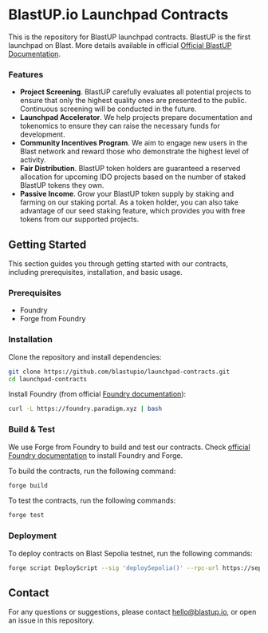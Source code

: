 # BlastUP.io Launchpad Contracts

This is the repository for BlastUP launchpad contracts. BlastUP is the first launchpad on Blast. More details available in official [Official BlastUP Documentation](https://docs.blastup.io/blastup-docs/general/blastup-launchpad).


### Features

- **Project Screening**. BlastUP carefully evaluates all potential projects to ensure that only the highest quality ones are presented to the public. Continuous screening will be conducted in the future.
- **Launchpad Accelerator**. We help projects prepare documentation and tokenomics to ensure they can raise the necessary funds for development.
- **Community Incentives Program**. We aim to engage new users in the Blast network and reward those who demonstrate the highest level of activity.
- **Fair Distribution**. BlastUP token holders are guaranteed a reserved allocation for upcoming IDO projects based on the number of staked BlastUP tokens they own.
- **Passive Income**. Grow your BlastUP token supply by staking and farming on our staking portal. As a token holder, you can also take advantage of our seed staking feature, which provides you with free tokens from our supported projects.

## Getting Started

This section guides you through getting started with our contracts, including prerequisites, installation, and basic usage.

### Prerequisites

- Foundry
- Forge from Foundry

### Installation

Clone the repository and install dependencies:

```bash
git clone https://github.com/blastupio/launchpad-contracts.git
cd launchpad-contracts
```
Install Foundry (from official [Foundry documentation](https://book.getfoundry.sh/getting-started/installation)):

```bash
curl -L https://foundry.paradigm.xyz | bash
```

### Build & Test
We use Forge from Foundry to build and test our contracts. Check [official Foundry documentation](https://book.getfoundry.sh/getting-started/installation) to install Foundry and Forge.

To build the contracts, run the following command:
```bash
forge build
```

To test the contracts, run the following commands:
```bash
forge test
```

### Deployment

To deploy contracts on Blast Sepolia testnet, run the following commands:
```bash
forge script DeployScript --sig 'deploySepolia()' --rpc-url https://sepolia.blast.io --broadcast --private-key <DEPLOYER_KEY>
```

## Contact

For any questions or suggestions, please contact [hello@blastup.io](mailto:hello@blastup.io), or open an issue in this repository.